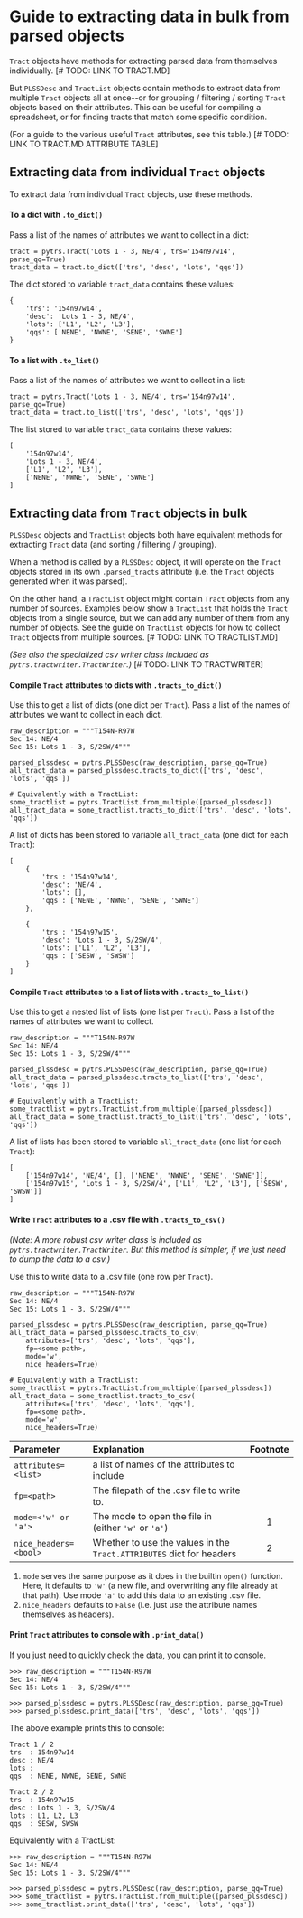 
# Guide to extracting data in bulk from parsed objects

`Tract` objects have methods for extracting parsed data from themselves individually. [# TODO: LINK TO TRACT.MD]

But `PLSSDesc` and `TractList` objects contain methods to extract data from multiple `Tract` objects all at once--or for grouping / filtering / sorting `Tract` objects based on their attributes. This can be useful for compiling a spreadsheet, or for finding tracts that match some specific condition.

(For a guide to the various useful `Tract` attributes, see this table.)  [# TODO: LINK TO TRACT.MD ATTRIBUTE TABLE]


## Extracting data from individual `Tract` objects

To extract data from individual `Tract` objects, use these methods.

#### To a dict with `.to_dict()`

Pass a list of the names of attributes we want to collect in a dict:
```
tract = pytrs.Tract('Lots 1 - 3, NE/4', trs='154n97w14', parse_qq=True)
tract_data = tract.to_dict(['trs', 'desc', 'lots', 'qqs'])
```
The dict stored to variable `tract_data` contains these values:
```
{
    'trs': '154n97w14',
    'desc': 'Lots 1 - 3, NE/4',
    'lots': ['L1', 'L2', 'L3'],
    'qqs': ['NENE', 'NWNE', 'SENE', 'SWNE']
}
```

#### To a list with `.to_list()`

Pass a list of the names of attributes we want to collect in a list:
```
tract = pytrs.Tract('Lots 1 - 3, NE/4', trs='154n97w14', parse_qq=True)
tract_data = tract.to_list(['trs', 'desc', 'lots', 'qqs'])
```
The list stored to variable `tract_data` contains these values:
```
[
    '154n97w14',
    'Lots 1 - 3, NE/4',
    ['L1', 'L2', 'L3'],
    ['NENE', 'NWNE', 'SENE', 'SWNE']
]
```


## Extracting data from `Tract` objects in bulk

`PLSSDesc` objects and `TractList` objects both have equivalent methods for extracting `Tract` data (and sorting / filtering / grouping).

When a method is called by a `PLSSDesc` object, it will operate on the `Tract` objects stored in its own `.parsed_tracts` attribute (i.e. the `Tract` objects generated when it was parsed).
 
 On the other hand, a `TractList` object might contain `Tract` objects from any number of sources. Examples below show a `TractList` that holds the `Tract` objects from a single source, but we can add any number of them from any number of objects. See the guide on `TractList` objects for how to collect `Tract` objects from multiple sources. [# TODO: LINK TO TRACTLIST.MD]

*(See also the specialized csv writer class included as `pytrs.tractwriter.TractWriter`.)*  [# TODO: LINK TO TRACTWRITER]

#### Compile `Tract` attributes to dicts with `.tracts_to_dict()`

Use this to get a list of dicts (one dict per `Tract`). Pass a list of the names of attributes we want to collect in each dict.

```
raw_description = """T154N-R97W
Sec 14: NE/4
Sec 15: Lots 1 - 3, S/2SW/4"""

parsed_plssdesc = pytrs.PLSSDesc(raw_description, parse_qq=True)
all_tract_data = parsed_plssdesc.tracts_to_dict(['trs', 'desc', 'lots', 'qqs'])

# Equivalently with a TractList:
some_tractlist = pytrs.TractList.from_multiple([parsed_plssdesc])
all_tract_data = some_tractlist.tracts_to_dict(['trs', 'desc', 'lots', 'qqs'])
```

A list of dicts has been stored to variable `all_tract_data` (one dict for each `Tract`):
```
[
    {
        'trs': '154n97w14',
        'desc': 'NE/4',
        'lots': [],
        'qqs': ['NENE', 'NWNE', 'SENE', 'SWNE']
    },

    {
        'trs': '154n97w15',
        'desc': 'Lots 1 - 3, S/2SW/4',
        'lots': ['L1', 'L2', 'L3'],
        'qqs': ['SESW', 'SWSW']
    }
]
```

#### Compile `Tract` attributes to a list of lists with `.tracts_to_list()`

Use this to get a nested list of lists (one list per `Tract`). Pass a list of the names of attributes we want to collect.

```
raw_description = """T154N-R97W
Sec 14: NE/4
Sec 15: Lots 1 - 3, S/2SW/4"""

parsed_plssdesc = pytrs.PLSSDesc(raw_description, parse_qq=True)
all_tract_data = parsed_plssdesc.tracts_to_list(['trs', 'desc', 'lots', 'qqs'])

# Equivalently with a TractList:
some_tractlist = pytrs.TractList.from_multiple([parsed_plssdesc])
all_tract_data = some_tractlist.tracts_to_list(['trs', 'desc', 'lots', 'qqs'])
```

A list of lists has been stored to variable `all_tract_data` (one list for each `Tract`):
```
[
    ['154n97w14', 'NE/4', [], ['NENE', 'NWNE', 'SENE', 'SWNE']],
    ['154n97w15', 'Lots 1 - 3, S/2SW/4', ['L1', 'L2', 'L3'], ['SESW', 'SWSW']]
]
```

#### Write `Tract` attributes to a .csv file with `.tracts_to_csv()`

*(Note: A more robust csv writer class is included as `pytrs.tractwriter.TractWriter`. But this method is simpler, if we just need to dump the data to a csv.)*

Use this to write data to a .csv file (one row per `Tract`).

```
raw_description = """T154N-R97W
Sec 14: NE/4
Sec 15: Lots 1 - 3, S/2SW/4"""

parsed_plssdesc = pytrs.PLSSDesc(raw_description, parse_qq=True)
all_tract_data = parsed_plssdesc.tracts_to_csv(
    attributes=['trs', 'desc', 'lots', 'qqs'],
    fp=<some path>,
    mode='w',
    nice_headers=True)

# Equivalently with a TractList:
some_tractlist = pytrs.TractList.from_multiple([parsed_plssdesc])
all_tract_data = some_tractlist.tracts_to_csv(
    attributes=['trs', 'desc', 'lots', 'qqs'],
    fp=<some path>,
    mode='w',
    nice_headers=True)
```

|Parameter              | Explanation                                                          |Footnote |
|:----------------------|:---------------------------------------------------------------------|:-------:|
|`attributes=<list>`| a list of names of the attributes to include|
|`fp=<path>`| The filepath of the .csv file to write to.|
|`mode=<'w' or 'a'>`| The mode to open the file in (either `'w'` or `'a'`)| 1|
|`nice_headers=<bool>`| Whether to use the values in the `Tract.ATTRIBUTES` dict for headers| 2 |

1) `mode` serves the same purpose as it does in the builtin `open()` function. Here, it defaults to `'w'` (a new file, and overwriting any file already at that path). Use mode `'a'` to add this data to an existing .csv file.
2) `nice_headers` defaults to `False` (i.e. just use the attribute names themselves as headers).


#### Print `Tract` attributes to console with `.print_data()`

If you just need to quickly check the data, you can print it to console. 

```
>>> raw_description = """T154N-R97W
Sec 14: NE/4
Sec 15: Lots 1 - 3, S/2SW/4"""

>>> parsed_plssdesc = pytrs.PLSSDesc(raw_description, parse_qq=True)
>>> parsed_plssdesc.print_data(['trs', 'desc', 'lots', 'qqs'])
```
The above example prints this to console:
```
Tract 1 / 2
trs  : 154n97w14
desc : NE/4
lots : 
qqs  : NENE, NWNE, SENE, SWNE

Tract 2 / 2
trs  : 154n97w15
desc : Lots 1 - 3, S/2SW/4
lots : L1, L2, L3
qqs  : SESW, SWSW
```

Equivalently with a TractList:
```
>>> raw_description = """T154N-R97W
Sec 14: NE/4
Sec 15: Lots 1 - 3, S/2SW/4"""

>>> parsed_plssdesc = pytrs.PLSSDesc(raw_description, parse_qq=True)
>>> some_tractlist = pytrs.TractList.from_multiple([parsed_plssdesc])
>>> some_tractlist.print_data(['trs', 'desc', 'lots', 'qqs'])
```